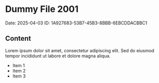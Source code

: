 # Dummy File 2001

Date: 2025-04-03
ID: 1A927683-53B7-45B3-8BBB-6EBCDDACBBC1

## Content

Lorem ipsum dolor sit amet, consectetur adipiscing elit.
Sed do eiusmod tempor incididunt ut labore et dolore magna aliqua.

* Item 1
* Item 2
* Item 3
